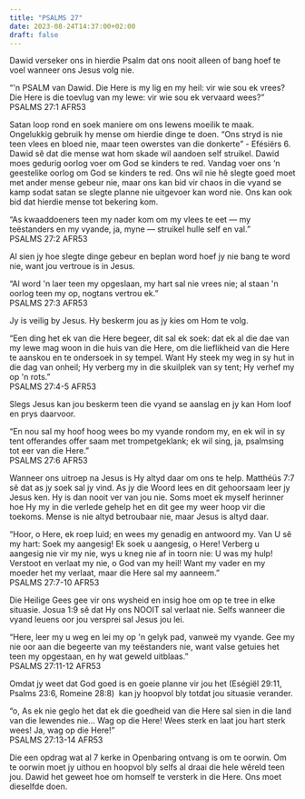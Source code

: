 ```yaml
---
title: "PSALMS 27"
date: 2023-08-24T14:37:00+02:00
draft: false
---
```

<html>
 <head></head>
 <body>
  <p>Dawid verseker ons in hierdie Psalm dat ons nooit alleen of bang hoef te voel wanneer ons Jesus volg nie.</p>
  <p>“'n PSALM van Dawid. Die Here is my lig en my heil: vir wie sou ek vrees? Die Here is die toevlug van my lewe: vir wie sou ek vervaard wees?”<br>‭‭PSALMS‬ ‭27‬:‭1‬ ‭AFR53‬‬</p>
  <p>Satan loop rond en soek maniere om ons lewens moeilik te maak. Ongelukkig gebruik hy mense om hierdie dinge te doen. “Ons stryd is nie teen vlees en bloed nie, maar teen owerstes van die donkerte” - Efésiërs 6. Dawid sê dat die mense wat hom skade wil aandoen self struikel. Dawid moes gedurig oorlog voer om God se kinders te red. Vandag voer ons ‘n geestelike oorlog om God se kinders te red. Ons wil nie hê slegte goed moet met ander mense gebeur nie, maar ons kan bid vir chaos in die vyand se kamp sodat satan se slegte planne nie uitgevoer kan word nie. Ons kan ook bid dat hierdie mense tot bekering kom.</p>
  <p>“As kwaaddoeners teen my nader kom om my vlees te eet — my teëstanders en my vyande, ja, myne — struikel hulle self en val.”<br>‭‭PSALMS‬ ‭27‬:‭2‬ ‭AFR53‬‬</p>
  <p>Al sien jy hoe slegte dinge gebeur en beplan word hoef jy nie bang te word nie, want jou vertroue is in Jesus.</p>
  <p>“Al word 'n laer teen my opgeslaan, my hart sal nie vrees nie; al staan 'n oorlog teen my op, nogtans vertrou ek.”<br>‭‭PSALMS‬ ‭27‬:‭3‬ ‭AFR53‬‬</p>
  <p>Jy is veilig by Jesus. Hy beskerm jou as jy kies om Hom te volg.</p>
  <p>“Een ding het ek van die Here begeer, dit sal ek soek: dat ek al die dae van my lewe mag woon in die huis van die Here, om die lieflikheid van die Here te aanskou en te ondersoek in sy tempel. Want Hy steek my weg in sy hut in die dag van onheil; Hy verberg my in die skuilplek van sy tent; Hy verhef my op 'n rots.”<br>‭‭PSALMS‬ ‭27‬:‭4‬-‭5‬ ‭AFR53‬‬</p>
  <p>Slegs Jesus kan jou beskerm teen die vyand se aanslag en jy kan Hom loof en prys daarvoor.</p>
  <p>“En nou sal my hoof hoog wees bo my vyande rondom my, en ek wil in sy tent offerandes offer saam met trompetgeklank; ek wil sing, ja, psalmsing tot eer van die Here.”<br>‭‭PSALMS‬ ‭27‬:‭6‬ ‭AFR53‬‬</p>
  <p>Wanneer ons uitroep na Jesus is Hy altyd daar om ons te help. Matthéüs 7:7 sê dat as jy soek sal jy vind. As jy die Woord lees en dit gehoorsaam leer jy Jesus ken. Hy is dan nooit ver van jou nie. Soms moet ek myself herinner hoe Hy my in die verlede gehelp het en dit gee my weer hoop vir die toekoms. Mense is nie altyd betroubaar nie, maar Jesus is altyd daar.</p>
  <p>“Hoor, o Here, ek roep luid; en wees my genadig en antwoord my. Van U sê my hart: Soek my aangesig! Ek soek u aangesig, o Here! Verberg u aangesig nie vir my nie, wys u kneg nie af in toorn nie: U was my hulp! Verstoot en verlaat my nie, o God van my heil! Want my vader en my moeder het my verlaat, maar die Here sal my aanneem.”<br>‭‭PSALMS‬ ‭27‬:‭7‬-‭10‬ ‭AFR53‬‬</p>
  <p>Die Heilige Gees gee vir ons wysheid en insig hoe om op te tree in elke situasie. Josua 1:9 sê dat Hy ons NOOIT sal verlaat nie. Selfs wanneer die vyand leuens oor jou versprei sal Jesus jou lei.</p>
  <p>“Here, leer my u weg en lei my op 'n gelyk pad, vanweë my vyande. Gee my nie oor aan die begeerte van my teëstanders nie, want valse getuies het teen my opgestaan, en hy wat geweld uitblaas.”<br>‭‭PSALMS‬ ‭27‬:‭11‬-‭12‬ ‭AFR53‬‬</p>
  <p>Omdat jy weet dat God goed is en goeie planne vir jou het (Eségiël 29:11, Psalms 23:6, Romeine 28:8) &nbsp;kan jy hoopvol bly totdat jou situasie verander.</p>
  <p>“o, As ek nie geglo het dat ek die goedheid van die Here sal sien in die land van die lewendes nie... Wag op die Here! Wees sterk en laat jou hart sterk wees! Ja, wag op die Here!”<br>‭‭PSALMS‬ ‭27‬:‭13‬-‭14‬ ‭AFR53‬‬</p>
  <p>Die een opdrag wat al 7 kerke in Openbaring ontvang is om te oorwin. Om te oorwin moet jy uithou en hoopvol bly selfs al draai die hele wêreld teen jou. Dawid het geweet hoe om homself te versterk in die Here. Ons moet dieselfde doen.</p>
 </body>
</html>